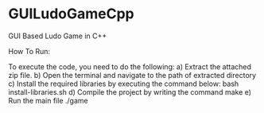 # GUILudoGameCpp
GUI Based Ludo Game in C++

How To Run:

To execute the code, you need to do the following:
a) Extract the attached zip file.
b) Open the terminal and navigate to the path of extracted directory
c) Install the required libraries by executing the command below:
    bash install-libraries.sh
d) Compile the project by writing the command
    make
e) Run the main file
    ./game
